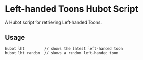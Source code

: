 Left-handed Toons Hubot Script
==============================
A Hubot script for retrieving Left-handed Toons.

Usage
-----
```
hubot lht         // shows the latest left-handed toon
hubot lht random  // shows a random left-handed toon
```
